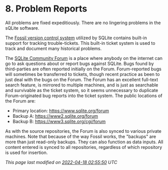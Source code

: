# 8\. Problem Reports


All problems are fixed expeditiously. There are no lingering problems
in the sQLite software.



The [Fossil version control system](https://fossil-scm.org/) utilized by
SQLite contains built\-in support for tracking trouble\-tickets. This built\-in
ticket system is used to track and document many historical problems.



The [SQLite Community Forum](https://fossil-scm.org/forum) is a place
where anybody on the internet can go to ask questions about or report bugs
against SQLite. Bugs found by third\-parties are often reported initially
on the Forum. Forum\-reported bugs will sometimes be transferred to tickets,
though recent practice as been to just deal with the bugs on the Forum.
The Forum has an excellent full\-text search feature, is mirrored to
multiple machines, and is just as searchable and survivable as the ticket
system, so it seems unnecessary to duplicate Forum\-originated bug reports
into the ticket system. The public locations of the Forum are:



* Primary location: <https://www.sqlite.org/forum>
* Backup A: [https://www2\.sqlite.org/forum](https://www2.sqlite.org/forum)
* Backup B: [https://www3\.sqlite.org/cgi/forum](https://www3.sqlite.org/cgi/forum)



As with the source repositories, the Forum is also synced to various
private machines.
Note that because of the way Fossil works, the "backups" are more than just
read\-only backups. They can also function as data inputs. All content
entered is synced to all repositories, regardless of which repository is
used for insertion.


*This page last modified on [2022\-04\-18 02:55:50](https://sqlite.org/docsrc/honeypot) UTC* 


